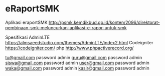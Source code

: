 # eRaportSMK
Aplikasi eraportSMK 
http://psmk.kemdikbud.go.id/konten/2096/direktorat-pembinaan-smk-meluncurkan-aplikasi-e-rapor-untuk-smk

Spesifikasi
AdminLTE	https://almsaeedstudio.com/themes/AdminLTE/index2.html
Codeigniter	https://codeigniter.com/
php			http://www.phpactiverecord.org/

tu@gmail.com 	password admin
guru@gmail.com 	password admin
siswa@gmail.com password admin
user@gmail.com 	password admin
waka@gmail.com 	password admin
kasir@gmail.com password admin
